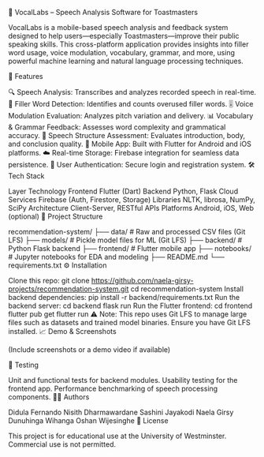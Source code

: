 🎤 VocalLabs – Speech Analysis Software for Toastmasters

VocalLabs is a mobile-based speech analysis and feedback system designed to help users—especially Toastmasters—improve their public speaking skills. This cross-platform application provides insights into filler word usage, voice modulation, vocabulary, grammar, and more, using powerful machine learning and natural language processing techniques.

🚀 Features

🔍 Speech Analysis: Transcribes and analyzes recorded speech in real-time.
🧠 Filler Word Detection: Identifies and counts overused filler words.
🎚 Voice Modulation Evaluation: Analyzes pitch variation and delivery.
📊 Vocabulary & Grammar Feedback: Assesses word complexity and grammatical accuracy.
🧾 Speech Structure Assessment: Evaluates introduction, body, and conclusion quality.
📱 Mobile App: Built with Flutter for Android and iOS platforms.
☁️ Real-time Storage: Firebase integration for seamless data persistence.
🔐 User Authentication: Secure login and registration system.
🛠️ Tech Stack

Layer	Technology
Frontend	Flutter (Dart)
Backend	Python, Flask
Cloud Services	Firebase (Auth, Firestore, Storage)
Libraries	NLTK, librosa, NumPy, SciPy
Architecture	Client-Server, RESTful APIs
Platforms	Android, iOS, Web (optional)
📁 Project Structure

recommendation-system/
├── data/                       # Raw and processed CSV files (Git LFS)
├── models/                    # Pickle model files for ML (Git LFS)
├── backend/                   # Python Flask backend
├── frontend/                  # Flutter mobile app
├── notebooks/                 # Jupyter notebooks for EDA and modeling
├── README.md
└── requirements.txt
⚙️ Installation

Clone this repo:
git clone https://github.com/naela-girsy-projects/recommendation-system.git
cd recommendation-system
Install backend dependencies:
pip install -r backend/requirements.txt
Run the backend server:
cd backend
flask run
Run the Flutter frontend:
cd frontend
flutter pub get
flutter run
⚠️ Note: This repo uses Git LFS to manage large files such as datasets and trained model binaries. Ensure you have Git LFS installed.
📈 Demo & Screenshots

(Include screenshots or a demo video if available)

🧪 Testing

Unit and functional tests for backend modules.
Usability testing for the frontend app.
Performance benchmarking of speech processing components.
👨‍💻 Authors

Didula Fernando
Nisith Dharmawardane
Sashini Jayakodi
Naela Girsy
Dunuhinga Wihanga
Oshan Wijesinghe
📄 License

This project is for educational use at the University of Westminster. Commercial use is not permitted.

